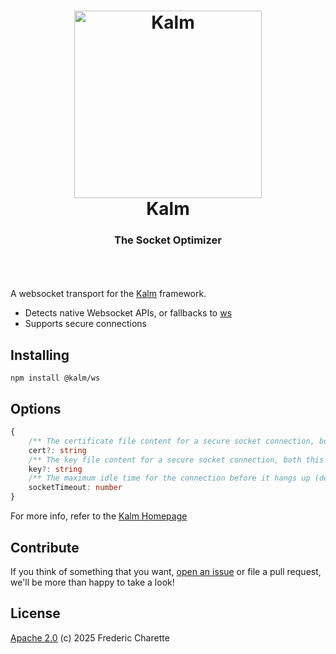 <h1 align="center">
  <a title="The socket optimizer" href="http://kalm.js.org">
    <img alt="Kalm" width="300px" src="https://kalm.js.org/images/kalmv3.png" />
    <br/>
  </a>
  Kalm
</h1>
<h3 align="center">
  The Socket Optimizer
  <br/><br/>
</h3>
<br/>

A websocket transport for the [Kalm](https://github.com/kalm/kalm.js) framework.

- Detects native Websocket APIs, or fallbacks to [ws](https://github.com/websockets/ws)
- Supports secure connections

## Installing

`npm install @kalm/ws`

## Options

```typescript
{
    /** The certificate file content for a secure socket connection, both this and `key` must be set */
    cert?: string
    /** The key file content for a secure socket connection, both this and `cert` must be set */
    key?: string
    /** The maximum idle time for the connection before it hangs up (default: 30000) */
    socketTimeout: number
}
```

For more info, refer to the [Kalm Homepage](https://github.com/kalm/kalm.js) 

## Contribute

If you think of something that you want, [open an issue](//github.com/kalm/kalm.js/issues/new) or file a pull request, we'll be more than happy to take a look!

## License 

[Apache 2.0](LICENSE) (c) 2025 Frederic Charette
